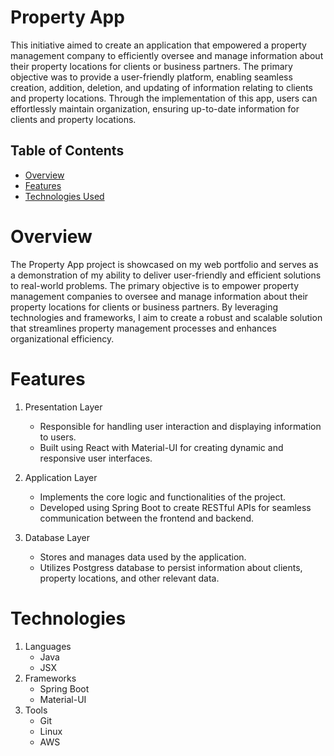 # Property App
This initiative aimed to create an application that empowered a property management company to efficiently oversee and manage information about their property locations for clients or business partners. The primary objective was to provide a user-friendly platform, 
enabling seamless creation, addition, deletion, and updating of information relating to clients and property locations. Through the implementation of this app, users can effortlessly maintain organization, ensuring up-to-date information for clients and property locations. 

## Table of Contents
- [Overview](#overview)
- [Features](#features)
- [Technologies Used](#technologies)

# Overview

The Property App project is showcased on my web portfolio and serves as a demonstration of my ability to deliver user-friendly and efficient solutions to real-world problems. The primary objective is to empower property management companies to oversee and manage information about their property locations for clients or business partners. By leveraging technologies and frameworks, I aim to create a robust and scalable solution that streamlines property management processes and enhances organizational efficiency.

# Features

1. Presentation Layer
   - Responsible for handling user interaction and displaying information to users.
   - Built using React with Material-UI for creating dynamic and responsive user interfaces.

2. Application Layer
   - Implements the core logic and functionalities of the project.
   - Developed using Spring Boot to create RESTful APIs for seamless communication between the frontend and backend.
  
3. Database Layer
   - Stores and manages data used by the application.
   - Utilizes Postgress database to persist information about clients, property locations, and other relevant data.
  
# Technologies

1. Languages
   - Java
   - JSX
2. Frameworks
   - Spring Boot
   - Material-UI
3. Tools
   - Git
   - Linux
   - AWS
     

